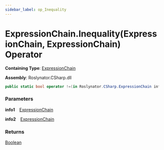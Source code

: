 ```yaml
---
sidebar_label: op_Inequality
---
```


# ExpressionChain\.Inequality\(ExpressionChain, ExpressionChain\) Operator

**Containing Type**: [ExpressionChain](../index.md)

**Assembly**: Roslynator\.CSharp\.dll

```csharp
public static bool operator !=(in Roslynator.CSharp.ExpressionChain info1, in Roslynator.CSharp.ExpressionChain info2)
```

### Parameters

**info1** &ensp; [ExpressionChain](../index.md)

**info2** &ensp; [ExpressionChain](../index.md)

### Returns

[Boolean](https://docs.microsoft.com/en-us/dotnet/api/system.boolean)

